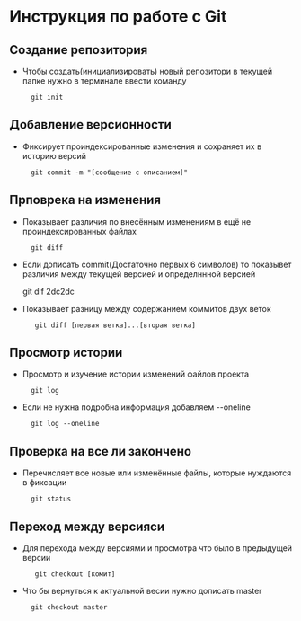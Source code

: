 # Инструкция по работе с Git

## Создание репозитория

* Чтобы создать(инициализировать) новый репозитори     в текущей папке нужно в терминале ввести команду 

        git init

## Добавление версионности

* Фиксирует проиндексированные изменения и сохраняет их в историю версий

        git commit -m "[сообщение с описанием]"

## Прповрека на изменения 

* Показывает различия по внесённым изменениям в ещё не проиндексированных файлах

        git diff

* Если дописать commit(Достаточно первых 6 символов) то показывет различия между текущей версией и определннной версией

     git dif 2dc2dc

* Показывает разницу между содержанием коммитов двух веток

         git diff [первая ветка]...[вторая ветка]

## Просмотр истории

* Просмотр и изучение истории изменений файлов проекта

        git log

* Если не нужна подробна информация добавляем --oneline

        git log --oneline

## Проверка на все ли закончено

* Перечисляет все новые или изменённые файлы, которые нуждаются в фиксации

        git status

## Переход между версияси

* Для перехода между версиями и просмотра что было в предыдущей версии

         git checkout [комит]

* Что бы вернуться к актуальной весии нужно дописать master

        git checkout master